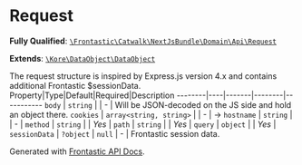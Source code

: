 #  Request

**Fully Qualified**: [`\Frontastic\Catwalk\NextJsBundle\Domain\Api\Request`](../../../../../src/php/NextJsBundle/Domain/Api/Request.php)

**Extends**: [`\Kore\DataObject\DataObject`](https://github.com/kore/DataObject)

The request structure is inspired by Express.js version 4.x and contains
additional Frontastic $sessionData.
Property|Type|Default|Required|Description
--------|----|-------|--------|-----------
`body` | `string` |  | - | Will be JSON-decoded on the JS side and hold an object there.
`cookies` | `array<string, string>` |  | - | <cookie-name> -> <cookie-value>
`hostname` | `string` |  | - | 
`method` | `string` |  | *Yes* | 
`path` | `string` |  | *Yes* | 
`query` | `object` |  | *Yes* | 
`sessionData` | `?object` | `null` | - | Frontastic session data.

Generated with [Frontastic API Docs](https://github.com/FrontasticGmbH/apidocs).
